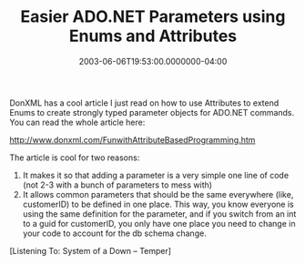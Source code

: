 ﻿---
title: Easier ADO.NET Parameters using Enums and Attributes
date: "2003-06-06T19:53:00.0000000-04:00"
description: DonXML has a cool article I just read on how to use Attributes to
featuredImage: img/8371-featured.png
---

DonXML has a cool article I just read on how to use Attributes to extend Enums to create strongly typed parameter objects for ADO.NET commands. You can read the whole article here:

<http://www.donxml.com/FunwithAttributeBasedProgramming.htm>

The article is cool for two reasons:

1. It makes it so that adding a parameter is a very simple one line of code (not 2-3 with a bunch of parameters to mess with)
2. It allows common parameters that should be the same everywhere (like, customerID) to be defined in one place. This way, you know everyone is using the same definition for the parameter, and if you switch from an int to a guid for customerID, you only have one place you need to change in your code to account for the db schema change.

\[Listening To: System of a Down – Temper]


